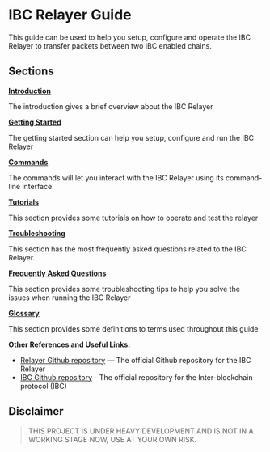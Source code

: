 # IBC Relayer Guide

This guide can be used to help you setup, configure and operate the IBC Relayer to transfer packets between two IBC enabled chains.

## Sections

**[Introduction](./relayer.md)**

The introduction gives a brief overview about the IBC Relayer

**[Getting Started](./getting_started.md)**

The getting started section can help you setup, configure and run the IBC Relayer

**[Commands](./commands.md)**

The commands will let you interact with the IBC Relayer using its command-line interface.

**[Tutorials](./tutorials.md)**

This section provides some tutorials on how to operate and test the relayer

**[Troubleshooting](./troubleshoot.md)**

This section has the most frequently asked questions related to the IBC Relayer.

**[Frequently Asked Questions](./faq.md)**

This section provides some troubleshooting tips to help you solve the issues when running the IBC Relayer

**[Glossary](./glossary.md)**

This section provides some definitions to terms used throughout this guide

**Other References and Useful Links:**
* [Relayer Github repository](https://github.com/informalsystems/ibc-rs) — The official Github repository for the IBC Relayer
* [IBC Github repository](https://github.com/cosmos/ics) - The official repository for the Inter-blockchain protocol (IBC)
  
## Disclaimer
> THIS PROJECT IS UNDER HEAVY DEVELOPMENT AND IS NOT IN A WORKING STAGE NOW, USE AT YOUR OWN RISK.
